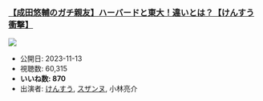 ### [【成田悠輔のガチ親友】ハーバードと東大！違いとは？【けんすう衝撃】](https://www.youtube.com/watch?v=uf0IWgWW2Rk)
[![](https://img.youtube.com/vi/uf0IWgWW2Rk/sddefault.jpg)](https://www.youtube.com/watch?v=uf0IWgWW2Rk)
-   公開日: 2023-11-13
-   視聴数: 60,315
-   **いいね数: 870**
-   出演者: [けんすう](/rehacq_fan/people/けんすう "wikilink"), [スザンヌ](/rehacq_fan/people/スザンヌ "wikilink"), 小林亮介
